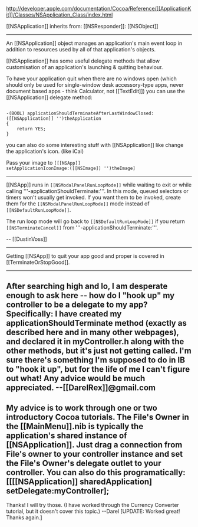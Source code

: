 http://developer.apple.com/documentation/Cocoa/Reference/[[ApplicationKit]]/Classes/NSApplication_Class/index.html

[[NSApplication]] inherits from: [[NSResponder]]: [[NSObject]]

----

An [[NSApplication]] object manages an application's main event loop in addition to resources used by all of that application's objects.

[[NSApplication]] has some useful delegate methods that allow customisation of an application's launching & quitting behaviour.

To have your application quit when there are no windows open (which should only be used for single-window desk accessory-type apps, never document based apps - think Calculator, not [[TextEdit]]) you can use the [[NSApplication]] delegate method:

<code>
-(BOOL) applicationShouldTerminateAfterLastWindowClosed:([[NSApplication]] '')theApplication
{
    return YES;
}
</code>

you can also do some interesting stuff with [[NSApplication]] like change the application's icon. (like iCal)

Pass your image to <code>[[[NSApp]] setApplicationIconImage:([[NSImage]] '')theImage]</code>


----

[[NSApp]] runs in <code>[[NSModalPanelRunLoopMode]]</code> while waiting to exit or while calling '''-applicationShouldTerminate:'''. In this mode, queued selectors or timers won't usually get invoked. If you want them to be invoked, create them for the <code>[[NSModalPanelRunLoopMode]]</code> mode instead of <code>[[NSDefaultRunLoopMode]]</code>.

The run loop mode will go back to <code>[[NSDefaultRunLoopMode]]</code> if you return <code>[[NSTerminateCancel]]</code> from '''-applicationShouldTerminate:'''.

-- [[DustinVoss]]

----

Getting [[NSApp]] to quit your app good and proper is covered in [[TerminateOrStopGood]].

----

After searching high and lo, I am desperate enough to ask here -- how do I "hook up" my controller to be a delegate to my app?  Specifically:  I have created my applicationShouldTerminate method (exactly as described here and in many other webpages), and declared it in myController.h along with the other methods, but it's just not getting called.  I'm sure there's something I'm supposed to do in IB to "hook it up", but for the life of me I can't figure out what!  Any advice would be much appreciated.  --[[DarelRex]]@gmail.com
----
My advice is to work through one or two introductory Cocoa tutorials.  The File's Owner in the [[MainMenu]].nib is typically the application's shared instance of [[NSApplication]].  Just drag a connection from File's owner to your controller instance and set the File's Owner's delegate outlet to your controller.  You can also do this programatically: [[[[NSApplication]] sharedApplication] setDelegate:myController];
----
Thanks!  I will try those.  (I have worked through the Currency Converter tutorial, but it doesn't cover this topic.)  --Darel
[UPDATE:  Worked great!  Thanks again.]